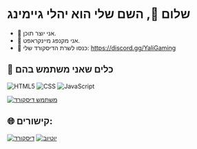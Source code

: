 # שלום 👋, השם שלי הוא יהלי גיימינג
- 🎥 אני יוצר תוכן.
- 🤖 אני מקנפג מיינקראפט.
- 📱 כנסו לשרת הדיסקורד שלי: https://discord.gg/YaliGaming

## 🔧 כלים שאני משתמש בהם
![HTML5](https://img.shields.io/badge/-HTML5-black?style=flat-square&logo=html5)
![CSS](https://img.shields.io/badge/-CSS-black?style=flat-square&logo=css3)
![JavaScript](https://img.shields.io/badge/-JavaScript-black?style=flat-square&logo=javascript)

[![משתמש דיסקורד](https://lanyard.cnrad.dev/api/740548465737596998)](https://discord.com/users/740548465737596998)

## 🌐 קישורים:
[![דיסקורד](https://img.shields.io/badge/Discord-%237289DA.svg?logo=discord&logoColor=white)](https://web.yaligaming.com/discord) [![יוטיוב](https://img.shields.io/badge/YouTube-%23FF0000.svg?logo=YouTube&logoColor=white)](https://www.youtube.com/@YaliGaming) 
